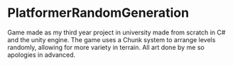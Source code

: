 # PlatformerRandomGeneration
Game made as my third year project in university made from scratch in C# and the unity engine. 
The game uses a Chunk system to arrange levels randomly, allowing for more variety in terrain. 
All art done by me so apologies in advanced.
